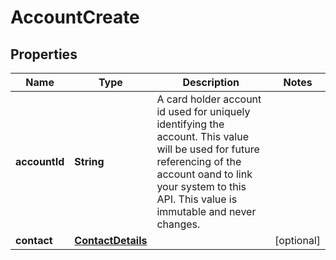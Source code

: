 

# AccountCreate

## Properties

Name | Type | Description | Notes
------------ | ------------- | ------------- | -------------
**accountId** | **String** | A card holder account id used for uniquely identifying the account. This value will be used for future referencing of the account oand to link your system to this API. This value is immutable and never changes.  | 
**contact** | [**ContactDetails**](ContactDetails.md) |  |  [optional]



